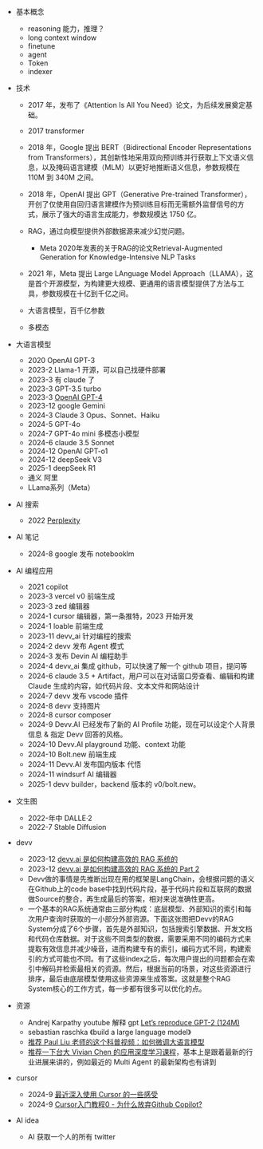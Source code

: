 - 基本概念
    - reasoning 能力，推理？
    - long context window
    - finetune
    - agent
    - Token
    - indexer
- 技术
    - 2017 年，发布了《Attention Is All You Need》论文，为后续发展奠定基础。
    - 2017 transformer
    - 2018 年，Google 提出 BERT（Bidirectional Encoder Representations from Transformers），其创新性地采用双向预训练并行获取上下文语义信息，以及掩码语言建模（MLM）以更好地推断语义信息，参数规模在 110M 到 340M 之间。
    - 2018 年，OpenAI 提出 GPT（Generative Pre-trained Transformer），开创了仅使用自回归语言建模作为预训练目标而无需额外监督信号的方式，展示了强大的语言生成能力，参数规模达 1750 亿。
    - RAG，通过向模型提供外部数据源来减少幻觉问题。
        - Meta 2020年发表的关于RAG的论文Retrieval-Augmented Generation for Knowledge-Intensive NLP Tasks
    - 2021 年，Meta 提出 Large LAnguage Model Approach（LLAMA），这是首个开源模型，为构建更大规模、更通用的语言模型提供了方法与工具，参数规模在十亿到千亿之间。
    - 大语言模型，百千亿参数
    
    - 多模态

- 大语言模型
    - 2020 OpenAI GPT-3
    - 2023-2 Llama-1 开源，可以自己找硬件部署
    - 2023-3 有 claude 了
    - 2023-3 GPT-3.5 turbo
    - 2023-3 [OpenAI GPT-4](https://x.com/tisoga/status/1635696124324630529)
    - 2023-12 google Gemini
    - 2024-3 Claude 3 Opus、Sonnet、Haiku
    - 2024-5 GPT-4o
    - 2024-7 GPT-4o mini 多模态小模型 
    - 2024-6 claude 3.5 Sonnet
    - 2024-12 OpenAI GPT-o1
    - 2024-12 deepSeek V3
    - 2025-1 deepSeek R1
    - 通义 阿里
    - LLama系列（Meta）
- AI 搜索
    - 2022 [Perplexity](https://x.com/forrestzh_/status/1723632250137481246/photo/1)
- AI 笔记
    - 2024-8 google 发布 notebooklm
- AI 编程应用
    - 2021 copilot
    - 2023-3 vercel v0 前端生成
    - 2023-3 zed 编辑器
    - 2024-1 cursor 编辑器，第一条推特，2023 开始开发
    - 2024-1 loable 前端生成
    - 2023-11 devv_ai 针对编程的搜索
    - 2024-2 devv 发布 Agent 模式
    - 2024-3 发布 Devin AI 编程助手
    - 2024-4 devv_ai 集成 github，可以快速了解一个 github 项目，提问等
    - 2024-6 claude 3.5 + Artifact，用户可以在对话窗口旁查看、编辑和构建Claude 生成的内容，如代码片段、文本文件和网站设计
    - 2024-7 devv 发布 vscode 插件
    - 2024-8 devv 支持图片
    - 2024-8 cursor composer
    - 2024-9 Devv.AI 已经发布了新的 AI Profile 功能，现在可以设定个人背景信息 & 指定 Devv 回答的风格。
    - 2024-10 Devv.AI playground 功能、context 功能
    - 2024-10 Bolt.new 前端生成  
    - 2024-11 Devv.AI 发布国内版本 代悟
    - 2024-11 windsurf AI 编辑器
    - 2025-1 devv builder，backend 版本的 v0/bolt.new。
- 文生图
    - 2022-年中 DALLE·2
    - 2022-7  Stable Diffusion
- devv
    - 2023-12 [devv.ai 是如何构建高效的 RAG 系统的](https://x.com/tisoga/status/1731478506465636749)
    - 2023-12 [devv.ai 是如何构建高效的 RAG 系统的 Part 2](https://x.com/tisoga/status/1736544319199478175)
    - Devv做的事情是先推断出现在用的框架是LangChain，会根据问题的语义在Github上的code base中找到代码片段，基于代码片段和互联网的数据做Source的整合，再生成最后的答案，相对来说准确性更高。
    - 一个基本的RAG系统通常由三部分构成：底层模型、外部知识的索引和每次用户查询时获取的一小部分外部资源。下面这张图把Devv的RAG System分成了6个步骤，首先是外部知识，包括搜索引擎数据、开发文档和代码仓库数据。对于这些不同类型的数据，需要采用不同的编码方式来提取有效信息并减少噪音，进而构建专有的索引，编码方式不同，构建索引的方式可能也不同。有了这些index之后，每次用户提出的问题都会在索引中解码并检索最相关的资源。然后，根据当前的场景，对这些资源进行排序，最后由底层模型使用这些资源来生成答案。这就是整个RAG System核心的工作方式，每一步都有很多可以优化的点。
- 资源
    - Andrej Karpathy youtube 解释 gpt [Let’s reproduce GPT-2 (124M)](https://x.com/karpathy/status/1799949853289804266)
    - sebastian raschka 《build a large language model》
    - [推荐 Paul Liu 老师的这个科普视频：如何微调大语言模型](https://www.youtube.com/watch?v=YhZJNKhRCx4)
    - [推荐一下台大 Vivian Chen 的应用深度学习课程](https://x.com/forrestzh_/status/1865972779323195601)，基本上是跟着最新的行业进展来讲的，例如最近的 Multi Agent 的最新架构也有讲到
- cursor
    - 2024-9 [最近深入使用 Cursor 的一些感受](https://x.com/forrestzh_/status/1833049144203890957)
    - 2024-9 [Cursor入门教程0 - 为什么放弃Github Copilot?](https://sunnyd.top/blog/learn-cursor-0-why-use-cursor)
- AI idea
    - AI 获取一个人的所有 twitter 